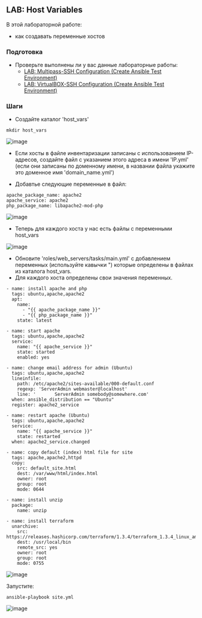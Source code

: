 ## LAB: Host Variables

В этой лабораторной работе:
- как создавать переменные хостов

### Подготовка

- Проверьте выполнены ли у вас данные лабораторные работы:
  - [LAB: Multipass-SSH Configuration (Create Ansible Test Environment)](https://github.com/gulyaeve/ansible_labs/blob/main/Multipass-SSH-Configuration.md)
  - [LAB: VirtualBOX-SSH Configuration (Create Ansible Test Environment)](https://github.com/gulyaeve/ansible_labs/blob/main/VirtualBOX-SSH-Configuration.md)

### Шаги

- Создайте каталог 'host_vars'

```
mkdir host_vars
```

![image](https://user-images.githubusercontent.com/10358317/202507475-c42f278e-0999-4cdd-b9dd-c60d52d44639.png)

- Если хосты в файле инвентаризации записаны с использованием IP-адресов, создайте файл с указанием этого адреса в имени 'IP.yml' (если они записаны по доменному имени, в названии файла укажите это доменное имя 'domain_name.yml')

- Добавтье следующие переменные в файл:

```
apache_package_name: apache2
apache_service: apache2
php_package_name: libapache2-mod-php
```

![image](https://user-images.githubusercontent.com/10358317/202508266-b824fb3b-c5bf-4b91-9b20-a8a5fee4181b.png)

- Теперь для каждого хоста у нас есть файлы с переменными host_vars

![image](https://user-images.githubusercontent.com/10358317/202508480-f7e094da-0d31-4327-a219-82e690b41acf.png)

- Обновите 'roles/web_servers/tasks/main.yml' с добавлением переменных (используйте кавычки ") которые определены в файлах из каталога host_vars.
- Для каждого хоста определены свои значения переменных. 

```
- name: install apache and php
  tags: ubuntu,apache,apache2
  apt:
    name:
      - "{{ apache_package_name }}"
      - "{{ php_package_name }}"
    state: latest

- name: start apache
  tags: ubuntu,apache,apache2
  service:
    name: "{{ apache_service }}"
    state: started
    enabled: yes

- name: change email address for admin (Ubuntu)
  tags: ubuntu,apache,apache2
  lineinfile:
    path: /etc/apache2/sites-available/000-default.conf
    regexp: 'ServerAdmin webmaster@localhost'
    line: '       ServerAdmin somebody@somewhere.com'
  when: ansible_distribution == "Ubuntu"
  register: apache2_service

- name: restart apache (Ubuntu)
  tags: ubuntu,apache,apache2
  service:
    name: "{{ apache_service }}"
    state: restarted
  when: apache2_service.changed

- name: copy default (index) html file for site
  tags: apache,apache2,httpd
  copy:
    src: default_site.html
    dest: /var/www/html/index.html
    owner: root
    group: root
    mode: 0644

- name: install unzip
  package:
    name: unzip
    
- name: install terraform
  unarchive:
    src: https://releases.hashicorp.com/terraform/1.3.4/terraform_1.3.4_linux_amd64.zip
    dest: /usr/local/bin
    remote_src: yes
    owner: root
    group: root
    mode: 0755    
```

![image](https://user-images.githubusercontent.com/10358317/202510904-92f51a73-83d1-4c19-b376-37d8c236e7c4.png)

Запустите:

```
ansible-playbook site.yml
```

![image](https://user-images.githubusercontent.com/10358317/202511367-dd789f83-a7d5-40e1-9f2c-e3fec2e1f44c.png)

